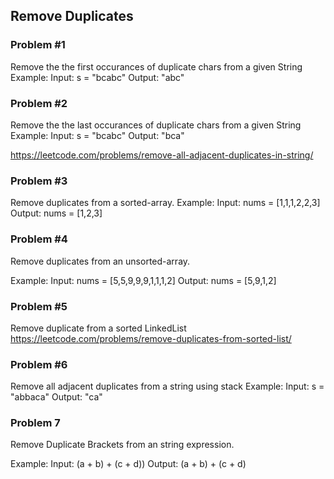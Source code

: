 ## Remove Duplicates

### Problem #1
Remove the the first occurances of duplicate chars from a given String
Example:
Input: s = "bcabc"
Output: "abc"

### Problem #2
Remove the the last occurances of duplicate chars from a given String
Example:
Input: s = "bcabc"
Output: "bca"

https://leetcode.com/problems/remove-all-adjacent-duplicates-in-string/

### Problem #3
Remove duplicates from a sorted-array.
Example:
Input: nums = [1,1,1,2,2,3]
Output: nums = [1,2,3]

### Problem #4
Remove duplicates from an unsorted-array.

Example:
Input: nums = [5,5,9,9,9,1,1,1,2]
Output: nums = [5,9,1,2]

### Problem #5
Remove duplicate from a sorted LinkedList
https://leetcode.com/problems/remove-duplicates-from-sorted-list/

### Problem #6
Remove all adjacent duplicates from a string using stack
Example:
Input: s = "abbaca"
Output: "ca"

### Problem 7
Remove Duplicate Brackets from an string expression. 

Example:
Input: (a + b) + (c + d))
Output: (a + b) + (c + d)

